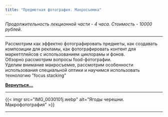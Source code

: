 ```yaml
---
title: "Предметная фотография. Макросъемка"
---
```

*Продолжительность лекционной части - 4 часа. Стоимость - 10000 рублей.*

---
Рассмотрим как эффектно фотографировать предметы, как создавать композиции для рекламы, как фотографировать контент для маркетплейсов с использованием циклорамы и фонов.  
Обзорно рассмотрим вопросы food-фотографии.  
Уделим внимание макросъемке, рассмотрим особенности использования специальной оптики и научимся использовать технологию "focus stacking"

**[Вернуться...](/training)**

---
{{< imgr src="IMG_0030101j.webp" alt="Ягоды черешни. Макрофотография" >}}

---
